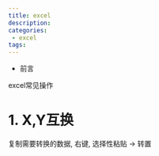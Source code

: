 ```yaml
---
title: excel
description:
categories:
 - excel
tags:
---
```


- 前言

excel常见操作

# 1. X,Y互换

复制需要转换的数据, 右键, 选择性粘贴 -> 转置
